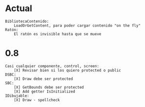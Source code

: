 # Actual
	BibliotecaContenido:
		LoadOrGetContent, para poder cargar contenido "on the fly"
	Ratón:
		El ratón es invisible hasta que se mueve
# 0.8
	Casi cualquier componente, control, screen:
		[X] Revisar bien si los quiero protected o public
	DSBC: 
		[X] Draw debe ser protected
	SBC:
		[X] GetBounds debe ser protected
		[X] Add getter IsInitialized
	IDibujable:
		[X] Draw - spellcheck

